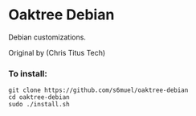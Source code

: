 # Oaktree Debian
Debian customizations.

Original by (Chris Titus Tech)
 
### To install:

```
git clone https://github.com/s6muel/oaktree-debian
cd oaktree-debian
sudo ./install.sh
```

